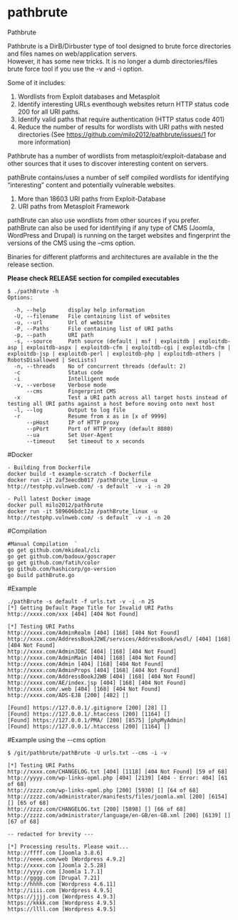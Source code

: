 # pathbrute
Pathbrute  
  
Pathbrute is a DirB/Dirbuster type of tool designed to brute force directories and files names on web/application servers.  
However, it has some new tricks. It is no longer a dumb directories/files brute force tool if you use the -v and -i option.  
  
Some of it includes:    
1) Wordlists from Exploit databases and Metasploit  
2) Identify interesting URLs eventhough websites return HTTP status code 200 for all URI paths.  
3) Identify valid  paths that require authentication (HTTP status code 401)  
4) Reduce the number of results for wordlists with URI paths with nested directories (See https://github.com/milo2012/pathbrute/issues/1 for more information)  
  
Pathbrute has a number of wordlists from metasploit/exploit-database and other sources that it uses to discover interesting content on servers.  
  
pathBrute contains/uses a number of self compiled wordlists for identifying “interesting” content and potentially vulnerable websites.
1) More than 18603 URI paths from Exploit-Database 
2) URI paths from Metasploit Framework

pathBrute can also use wordlists from other sources if you prefer.  
pathBrute can also be used for identifying if any type of CMS (Joomla, WordPress and Drupal) is running on the target websites and fingerprint the versions of the CMS using the –cms option.  
  
Binaries for different platforms and architectures are available in the the release section.  
 
**Please check RELEASE section for compiled executables**    
  
```
$ ./pathBrute -h
Options:

  -h, --help       display help information
  -U, --filename   File containing list of websites
  -u, --url        Url of website
  -P, --Paths      File containing list of URI paths
  -p, --path       URI path
  -s, --source     Path source (default | msf | exploitdb | exploitdb-asp | exploitdb-aspx | exploitdb-cfm | exploitdb-cgi | exploitdb-cfm | exploitdb-jsp | exploitdb-perl | exploitdb-php | exploitdb-others | RobotsDisallowed | SecLists)
  -n, --threads    No of concurrent threads (default: 2)
  -c               Status code
  -i               Intelligent mode
  -v, --verbose    Verbose mode
      --cms        Fingerprint CMS
  -x               Test a URI path across all target hosts instead of testing all URI paths against a host before moving onto next host
  -l, --log        Output to log file
  -r               Resume from x as in [x of 9999]
      --pHost      IP of HTTP proxy
      --pPort      Port of HTTP proxy (default 8080)
      --ua         Set User-Agent
      --timeout    Set timeout to x seconds
```
 
#Docker
```
- Building from Dockerfile
docker build -t example-scratch -f Dockerfile
docker run -it 2af3eecdb017 /pathBrute_linux -u http://testphp.vulnweb.com/ -s default  -v -i -n 20

- Pull latest Docker image
docker pull milo2012/pathbrute
docker run -it 589606bdc12a /pathBrute_linux -u http://testphp.vulnweb.com/ -s default  -v -i -n 20

```
    
#Compilation  
```
#Manual Compilation  `
go get github.com/mkideal/cli
go get github.com/badoux/goscraper
go get github.com/fatih/color
go github.com/hashicorp/go-version
go build pathBrute.go  
```
  
#Example 
```
./pathBrute -s default -f urls.txt -v -i -n 25 
[*] Getting Default Page Title for Invalid URI Paths
http://xxxx.com/xxx [404] [404 Not Found]

[*] Testing URI Paths
http://xxxx.com/AdminRealm [404] [168] [404 Not Found]
http://xxxx.com/AddressBookJ2WE/services/AddressBook/wsdl/ [404] [168] [404 Not Found]
http://xxxx.com/AdminJDBC [404] [168] [404 Not Found]
http://xxxx.com/AdminMain [404] [168] [404 Not Found]
http://xxxx.com/Admin [404] [168] [404 Not Found]
http://xxxx.com/AdminProps [404] [168] [404 Not Found]
http://xxxx.com/AddressBookJ2WB [404] [168] [404 Not Found]
http://xxxx.com/AE/index.jsp [404] [168] [404 Not Found]
http://xxxx.com/.web [404] [168] [404 Not Found]
http://xxxx.com/ADS-EJB [200] [482] []

[Found] https://127.0.0.1/.gitignore [200] [28] []
[Found] https://127.0.0.1/.htaccess [200] [1164] []
[Found] https://127.0.0.1/PMA/ [200] [8575] [phpMyAdmin]
[Found] https://127.0.0.1/.htaccess [200] [1164] []
```
  
#Example using the --cms option
```
$ /git/pathbrute/pathBrute -U urls.txt --cms -i -v

[*] Testing URI Paths
http://xxxx.com/CHANGELOG.txt [404] [1118] [404 Not Found] [59 of 68]
http://yyyy.com/wp-links-opml.php [404] [2139] [404 - Error: 404] [61 of 68]
http://zzzz.com/wp-links-opml.php [200] [5930] [] [64 of 68]
http://zzzz.com/administrator/manifests/files/joomla.xml [200] [6154] [] [65 of 68]
http://zzzz.com/CHANGELOG.txt [200] [5898] [] [66 of 68]
http://zzzz.com/administrator/language/en-GB/en-GB.xml [200] [6139] [] [67 of 68]

-- redacted for brevity --- 

[*] Processing results. Please wait...
http://ffff.com [Joomla 3.8.6]
http://eeee.com/web [Wordpress 4.9.2]
http://xxxx.com [Joomla 2.5.28]
http://yyyy.com [Joomla 1.7.1]
http://gggg.com [Drupal 7.21]
http://hhhh.com [Wordpress 4.6.11]
http://iiii.com [Wordpress 4.9.5]
https://jjjj.com [Wordpress 4.9.3]
https://kkkk.com [Wordpress 4.9.5]
https://llll.com [Wordpress 4.9.5]
```
